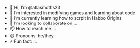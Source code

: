 - 👋 Hi, I’m @atlasmoths23
- 👀 I’m interested in modifying games and learning about code
- 🌱 I’m currently learning how to scrpit in Habbo Origins
- 💞️ I’m looking to collaborate on ...
- 📫 How to reach me ...
- 😄 Pronouns: he/they
- ⚡ Fun fact: ...

<!---
atlasmoths23/atlasmoths23 is a ✨ special ✨ repository because its `README.md` (this file) appears on your GitHub profile.
You can click the Preview link to take a look at your changes.
--->
